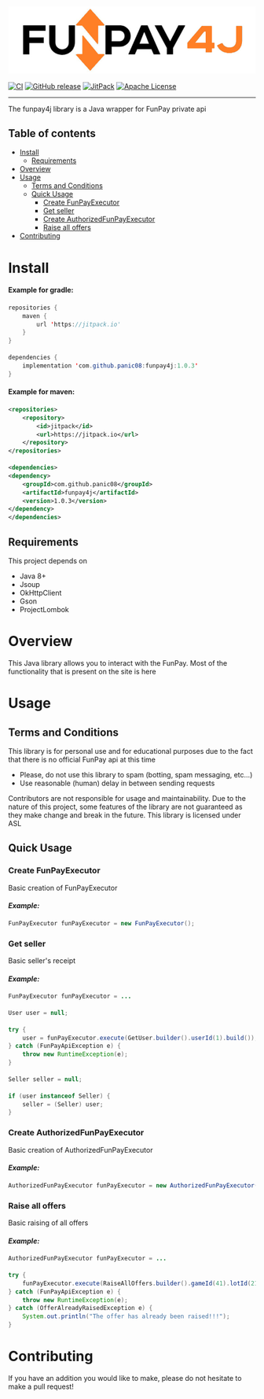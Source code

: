 ![FunPay4j Logo](./funpay4j.jpg)

[![CI](https://github.com/panic08/funpay4j/actions/workflows/build.yml/badge.svg)](https://github.com/panic08/funpay4j/actions/workflows/build.yml)
[![GitHub release](https://img.shields.io/github/v/release/panic08/funpay4j)](https://github.com/panic08/funpay4j/releases)
[![JitPack](https://jitpack.io/v/panic08/funpay4j.svg)](https://jitpack.io/#panic08/funpay4j)
[![Apache License](http://img.shields.io/badge/license-ASL-blue.svg)](https://github.com/panic08/funpay4j/blob/master/COPYING)

---

The funpay4j library is a Java wrapper for FunPay private api
## Table of contents
- [Install](#install)
    - [Requirements](#requirements)
- [Overview](#overview)
- [Usage](#usage)
    - [Terms and Conditions](#terms-and-conditions)
    - [Quick Usage](#quick-usage)
        - [Create FunPayExecutor](#create-funpayexecutor)
        - [Get seller](#get-seller)
        - [Create AuthorizedFunPayExecutor](#create-authorizedfunpayexecutor)
        - [Raise all offers](#raise-all-offers)
- [Contributing](#contributing)

# Install

#### Example for gradle:
```java
repositories {
    maven {
        url 'https://jitpack.io'
    }
}

dependencies {
    implementation 'com.github.panic08:funpay4j:1.0.3'
}
```

#### Example for maven:
```xml
<repositories>
    <repository>
        <id>jitpack</id>
        <url>https://jitpack.io</url>
    </repository>
</repositories>

<dependencies>
<dependency>
    <groupId>com.github.panic08</groupId>
    <artifactId>funpay4j</artifactId>
    <version>1.0.3</version>
</dependency>
</dependencies>
```

## Requirements
This project depends on
- Java 8+
- Jsoup
- OkHttpClient
- Gson
- ProjectLombok

# Overview
This Java library allows you to interact with the FunPay. Most of the functionality that is present on the site is here

# Usage
## Terms and Conditions
This library is for personal use and for educational purposes due to the fact that there is no official FunPay api at this time

- Please, do not use this library to spam (botting, spam messaging, etc...)
- Use reasonable (human) delay in between sending requests

Contributors are not responsible for usage and maintainability. Due to the nature of this project, some features of the library are not guaranteed as they make change and break in the future. This library is licensed under ASL

## Quick Usage

### Create FunPayExecutor
Basic creation of FunPayExecutor
#### *Example:*
```java
FunPayExecutor funPayExecutor = new FunPayExecutor();
```

### Get seller
Basic seller's receipt
#### *Example:*
```java
FunPayExecutor funPayExecutor = ...

User user = null;

try {
    user = funPayExecutor.execute(GetUser.builder().userId(1).build());
} catch (FunPayApiException e) {
    throw new RuntimeException(e);
}

Seller seller = null;

if (user instanceof Seller) {
    seller = (Seller) user;
}
```

### Create AuthorizedFunPayExecutor
Basic creation of AuthorizedFunPayExecutor
#### *Example:*
```java
AuthorizedFunPayExecutor funPayExecutor = new AuthorizedFunPayExecutor("test-golden-key");
```

### Raise all offers
Basic raising of all offers
#### *Example:*
```java
AuthorizedFunPayExecutor funPayExecutor = ...

try {
    funPayExecutor.execute(RaiseAllOffers.builder().gameId(41).lotId(211).build());
} catch (FunPayApiException e) {
    throw new RuntimeException(e);
} catch (OfferAlreadyRaisedException e) {
    System.out.println("The offer has already been raised!!!");
}
```

# Contributing
If you have an addition you would like to make, please do not hesitate to make a pull request!
